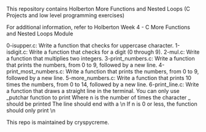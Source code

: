 This repository contains Holberton More Functions and Nested Loops (C Projects and low level programming exercises) 

For additional information, refer to Holberton Week 4 - C More Functions and Nested Loops Module 

0-isupper.c: Write a function that checks for uppercase character.
1-isdigit.c: Write a function that checks for a digit (0 through 9).
2-mul.c: Write a function that multiplies two integers.
3-print_numbers.c: Write a function that prints the numbers, from 0 to 9, followed by a new line.
4-print_most_numbers.c: Write a function that prints the numbers, from 0 to 9, followed by a new line.
5-more_numbers.c: Write a function that prints 10 times the numbers, from 0 to 14, followed by a new line.
6-print_line.c: Write a function that draws a straight line in the terminal.
				You can only use _putchar function to print
				Where n is the number of times the character _ should be printed
				The line should end with a \n
				If n is 0 or less, the function should only print \n

This repo is maintained by cryspycreme. 
